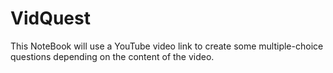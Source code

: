 # VidQuest
This NoteBook will use a YouTube video link to create some multiple-choice questions depending on the content of the video.
